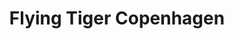 ---
title: "Flying Tiger Copenhagen"
url: /barcelona/flying-tiger-copenhagen/
shop: tienda de variedades
---